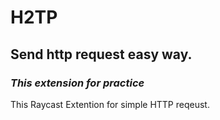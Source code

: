 # H2TP

## Send http request easy way.


### *This extension for practice*

This Raycast Extention for simple HTTP reqeust.




